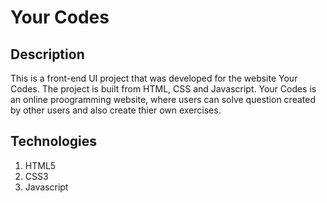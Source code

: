 # Your Codes 

## Description 
This is a front-end UI project that was developed for the website Your Codes.
The project is built from HTML, CSS and Javascript.
Your Codes is an online proogramming website, where users can solve question created by other users and also create thier own exercises. 

## Technologies
1. HTML5
2. CSS3
3. Javascript

